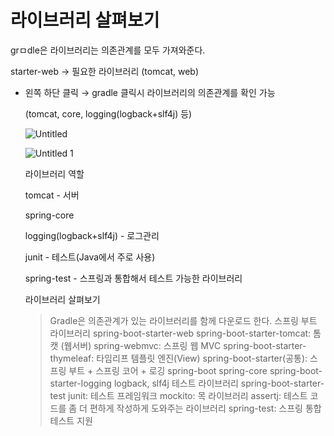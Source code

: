 # 라이브러리 살펴보기

grㅁdle은 라이브러리는 의존관계를 모두 가져와준다.

starter-web → 필요한 라이브러리 (tomcat, web)

- 왼쪽 하단 클릭 → gradle 클릭시 라이브러리의 의존관계를 확인 가능
    
    (tomcat, core, logging(logback+slf4j) 등)
    
    ![Untitled](https://user-images.githubusercontent.com/78712704/206900989-9dd5f01c-2f45-4729-827c-3561a1edcf23.png)

    ![Untitled 1](https://user-images.githubusercontent.com/78712704/206901001-9e942fb7-554f-4547-b160-a5e311b71f5f.png)

    라이브러리 역할
    
    tomcat - 서버
    
    spring-core
    
    logging(logback+slf4j) - 로그관리
    
    junit - 테스트(Java에서 주로 사용)
    
    spring-test - 스프링과 통합해서 테스트 가능한 라이브러리
    
    라이브러리 살펴보기
    
    > Gradle은 의존관계가 있는 라이브러리를 함께 다운로드 한다.
    스프링 부트 라이브러리
    spring-boot-starter-web
    spring-boot-starter-tomcat: 톰캣 (웹서버)
    spring-webmvc: 스프링 웹 MVC
    spring-boot-starter-thymeleaf: 타임리프 템플릿 엔진(View)
    spring-boot-starter(공통): 스프링 부트 + 스프링 코어 + 로깅
    spring-boot
    spring-core
    spring-boot-starter-logging
    logback, slf4j
    테스트 라이브러리
    spring-boot-starter-test
    junit: 테스트 프레임워크
    mockito: 목 라이브러리
    assertj: 테스트 코드를 좀 더 편하게 작성하게 도와주는 라이브러리
    spring-test: 스프링 통합 테스트 지원
    >
